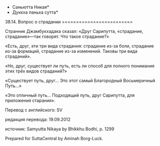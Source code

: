 * Саньютта Никая*
* Дуккха паньха сутта*

38\.14\. Вопрос о страдании
\=\=\=\=\=\=\=\=\=\=\=\=\=\=\=\=\=\=\=\=\=\=\=\=\=

Странник Джамбукхадака сказал: «Друг Сарипутта, «страдание, страдание»—так говорят\. Что такое страдание?»

«Есть, друг, эти три вида страдания: страдание из\-за боли, страдание из\-за формаций, страдание из\-за изменений\. Таковы три вида страданий»\.

«Но, друг, существует ли путь, есть ли способ для полного понимания этих трёх видов страданий?»

«Существует путь, друг… Это этот самый Благородный Восьмеричный Путь…»

«Это отличный путь… Подходящий путь, друг Сарипутта, для приложения старания»\.

Перевод с английского: SV

редакция перевода: 19\.09\.2012

источник: Samyutta Nikaya by Bhikkhu Bodhi, p\. 1299

Prepared for SuttaCentral by Aminah Borg\-Luck\.